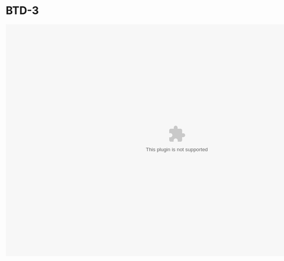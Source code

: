 # BTD-3

<script src="https://xxsibxx.github.io/ruffleembedsetup112/ruffle/ruffle.js"></script>
<div class="swf"dir="ltr" style="text-align: left;" trbidi="on">
        <embed height="610" pluginspage=" http://www.macromedia.com/go/getflashplayer" src="https://wow-fun.github.io/BTD-3/raw/main/Bloons_Tower_Defense_3.swf" width="900"></embed>
</div>
